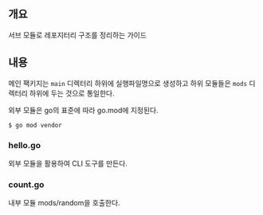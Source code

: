 ## 개요

서브 모듈로 레포지터리 구조를 정리하는 가이드

## 내용

메인 팩키지는 `main` 디렉터리 하위에 실행파일명으로 생성하고
하위 모듈들은 `mods` 디렉터리 하위에 두는 것으로 통일한다.

외부 모듈은 go의 표준에 따라 go.mod에 지정된다.

```
$ go mod vendor
```

### hello.go

외부 모듈을 활용하여 CLI 도구를 만든다.

### count.go

내부 모듈 mods/random을 호출한다.

